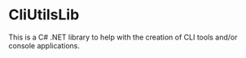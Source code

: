 # CliUtilsLib

This is a C# .NET library to help with the creation of CLI tools and/or console applications.

